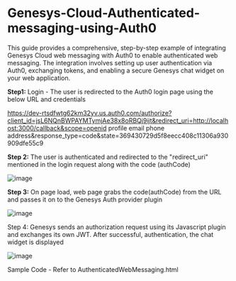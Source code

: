 # Genesys-Cloud-Authenticated-messaging-using-Auth0

This guide provides a comprehensive, step-by-step example of integrating Genesys Cloud web messaging with Auth0 to enable authenticated web messaging. The integration involves setting up user authentication via Auth0, exchanging tokens, and enabling a secure Genesys chat widget on your web application.

**Step1:** Login - The user is redirected to the Auth0 login page using the below URL and credentials

https://dev-rtsdfwtg62km32yv.us.auth0.com/authorize?client_id=jsL6NQnBWPAYMTymjAe38x8oRBQj9ijt&redirect_uri=http://localhost:3000/callback&scope=openid profile email phone address&response_type=code&state=369430729d5f8eecc408c11306a930909dfe55c9

**Step 2:** The user is authenticated and redirected to the "redirect_uri" mentioned in the login request along with the code (authCode)

![image](https://github.com/user-attachments/assets/e16c27fa-0957-4e74-88f1-a143ddcc93c6)

**Step 3:** On page load, web page grabs the code(authCode) from the URL and passes it on to the Genesys Auth provider plugin 

![image](https://github.com/user-attachments/assets/a653df09-f77c-4c0d-8513-b1cc0b39316e)

Step 4: Genesys sends an authorization request using its Javascript plugin and exchanges its own JWT. After successful, authentication, the chat widget is displayed

![image](https://github.com/user-attachments/assets/357ae8ca-df84-43b2-824c-e7e3f5f5b86d)

Sample Code - Refer to AuthenticatedWebMessaging.html
